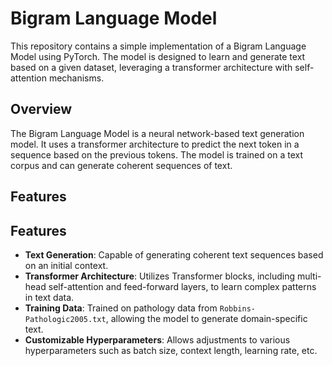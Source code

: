 # Bigram Language Model

This repository contains a simple implementation of a Bigram Language Model using PyTorch. The model is designed to learn and generate text based on a given dataset, leveraging a transformer architecture with self-attention mechanisms.

## Overview

The Bigram Language Model is a neural network-based text generation model. It uses a transformer architecture to predict the next token in a sequence based on the previous tokens. The model is trained on a text corpus and can generate coherent sequences of text.

## Features

## Features

- **Text Generation**: Capable of generating coherent text sequences based on an initial context.
- **Transformer Architecture**: Utilizes Transformer blocks, including multi-head self-attention and feed-forward layers, to learn complex patterns in text data.
- **Training Data**: Trained on pathology data from `Robbins-Pathologic2005.txt`, allowing the model to generate domain-specific text.
- **Customizable Hyperparameters**: Allows adjustments to various hyperparameters such as batch size, context length, learning rate, etc.



